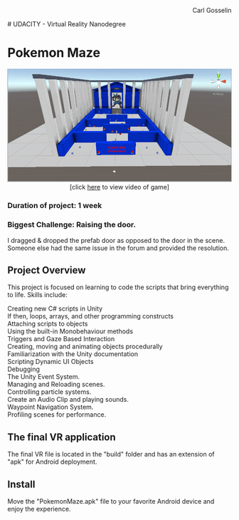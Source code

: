 <p align="right">
Carl Gosselin
</p>
# UDACITY - Virtual Reality Nanodegree

# Pokemon Maze

<p align="center">
<a target="_new" href="https://youtu.be/iQ629q8PzuQ">
	<img src="Screenshots/screenshot-maze.png" width="600">
</a>
<br>[click <a target="_new" href="https://youtu.be/iQ629q8PzuQ">here</a> to view video of game]
</p>

### Duration of project:  1 week
### Biggest Challenge:  Raising the door.  
I dragged & dropped the prefab door as opposed to the door in the scene.  
Someone else had the same issue in the forum and provided the resolution.

## Project Overview

This project is focused on learning to code the scripts that bring everything to life. Skills include:

Creating new C# scripts in Unity<br>
If then, loops, arrays, and other programming constructs<br>
Attaching scripts to objects<br>
Using the built-in Monobehaviour methods<br>
Triggers and Gaze Based Interaction<br>
Creating, moving and animating objects procedurally<br>
Familiarization with the Unity documentation<br>
Scripting Dynamic UI Objects<br>
Debugging<br>
The Unity Event System.<br>
Managing and Reloading scenes.<br>
Controlling particle systems.<br>
Create an Audio Clip and playing sounds.<br>
Waypoint Navigation System.<br>
Profiling scenes for performance.<br>


## The final VR application

The final VR file is located in the "build" folder and has an extension of "apk" for Android deployment.

## Install

Move the "PokemonMaze.apk" file to your favorite Android device and enjoy the experience.


